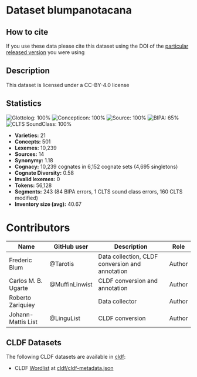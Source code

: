 # Dataset blumpanotacana

## How to cite

If you use these data please cite
this dataset using the DOI of the [particular released version](../../releases/) you were using

## Description


This dataset is licensed under a CC-BY-4.0 license

## Statistics


![Glottolog: 100%](https://img.shields.io/badge/Glottolog-100%25-brightgreen.svg "Glottolog: 100%")
![Concepticon: 100%](https://img.shields.io/badge/Concepticon-100%25-brightgreen.svg "Concepticon: 100%")
![Source: 100%](https://img.shields.io/badge/Source-100%25-brightgreen.svg "Source: 100%")
![BIPA: 65%](https://img.shields.io/badge/BIPA-65%25-orange.svg "BIPA: 65%")
![CLTS SoundClass: 100%](https://img.shields.io/badge/CLTS%20SoundClass-100%25-brightgreen.svg "CLTS SoundClass: 100%")

- **Varieties:** 21
- **Concepts:** 501
- **Lexemes:** 10,239
- **Sources:** 14
- **Synonymy:** 1.18
- **Cognacy:** 10,239 cognates in 6,152 cognate sets (4,695 singletons)
- **Cognate Diversity:** 0.58
- **Invalid lexemes:** 0
- **Tokens:** 56,128
- **Segments:** 243 (84 BIPA errors, 1 CLTS sound class errors, 160 CLTS modified)
- **Inventory size (avg):** 40.67

# Contributors

Name | GitHub user | Description | Role |
--- | --- | --- | --- |
Frederic Blum | @Tarotis | Data collection, CLDF conversion and annotation | Author
Carlos M. B. Ugarte | @MuffinLinwist | CLDF conversion and annotation | Author
Roberto Zariquiey | | Data collector | Author
Johann-Mattis List | @LinguList| CLDF conversion | Author




## CLDF Datasets

The following CLDF datasets are available in [cldf](cldf):

- CLDF [Wordlist](https://github.com/cldf/cldf/tree/master/modules/Wordlist) at [cldf/cldf-metadata.json](cldf/cldf-metadata.json)